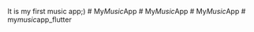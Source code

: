 It is my first music app;)
#   M y _ M u s i c _ A p p  
 #   M y _ M u s i c _ A p p  
 #   M y _ M u s i c _ A p p  
 #   m y _ m u s i c _ a p p _ f l u t t e r  
 